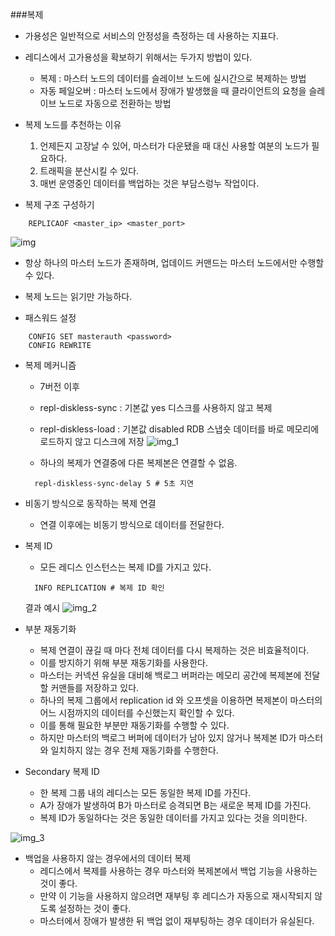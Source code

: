 ###복제

* 가용성은 일반적으로 서비스의 안정성을 측정하는 데 사용하는 지표다.

* 레디스에서 고가용성을 확보하기 위해서는 두가지 방법이 있다.

  * 복제 : 마스터 노드의 데이터를 슬레이브 노드에 실시간으로 복제하는 방법
  * 자동 페일오버 : 마스터 노드에서 장애가 발생했을 때 클라이언트의 요청을 슬레이브 노드로 자동으로 전환하는 방법
  
* 복제 노드를 추천하는 이유
  1. 언제든지 고장날 수 있어, 마스터가 다운됐을 때 대신 사용할 여분의 노드가 필요하다.
  2. 트래픽을 분산시킬 수 있다.
  3. 매번 운영중인 데이터를 백업하는 것은 부담스렁누 작업이다.

* 복제 구조 구성하기

```redis
    REPLICAOF <master_ip> <master_port>
```

![img](https://github.com/user-attachments/assets/506c8994-3edf-4898-9683-24ab2f6e6670)


* 항상 하나의 마스터 노드가 존재하며, 업데이드 커맨드는 마스터 노드에서만 수행할 수 있다.
* 복제 노드는 읽기만 가능하다.

* 패스워드 설정
    
```redis
    CONFIG SET masterauth <password>
    CONFIG REWRITE 
```

* 복제 메커니즘
    * 7버전 이후
    * repl-diskless-sync : 기본값 yes 디스크를 사용하지 않고 복제
    * repl-diskless-load : 기본값 disabled RDB 스냅숏 데이터를 바로 메모리에 로드하지 않고 디스크에 저장
   ![img_1](https://github.com/user-attachments/assets/98608f4b-388e-4101-9fe9-e4fb4ec81e02)

    * 하나의 복제가 연결중에 다른 복제본은 연결할 수 없음.
  ```redis
    repl-diskless-sync-delay 5 # 5초 지연 
  ```
* 비동기 방식으로 동작하는 복제 연결
  * 연결 이후에는 비동기 방식으로 데이터를 전달한다.
* 복제 ID
  * 모든 레디스 인스턴스는 복제 ID를 가지고 있다.
  ```redis
    INFO REPLICATION # 복제 ID 확인
  ```
  결과 예시
![img_2](https://github.com/user-attachments/assets/8b446323-26d5-49ee-8bba-e0f94fc8f0df)


* 부분 재동기화
  * 복제 연결이 끊길 때 마다 전체 데이터를 다시 복제하는 것은 비효율적이다.
  * 이를 방지하기 위해 부분 재동기화를 사용한다.
  * 마스터는 커넥션 유실을 대비해 백로그 버퍼라는 메모리 공간에 복제본에 전달할 커맨들를 저장하고 있다.
  * 하나의 복제 그룹에서 replication id 와 오프셋을 이용하면 복제본이 마스터의 어느 시점까지의 데이터를 수신했는지 확인할 수 있다.
  * 이를 통해 필요한 부분만 재동기화를 수행할 수 있다.
  * 하지만 마스터의 백로그 버퍼에 데이터가 남아 있지 않거나 복제본 ID가 마스터와 일치하지 않는 경우 전체 재동기화를 수행한다.
* Secondary 복제 ID
  * 한 복제 그룹 내의 레디스는 모든 동일한 복제 ID를 가진다.
  * A가 장애가 발생하여 B가 마스터로 승격되면 B는 새로운 복제 ID를 가진다.
  * 복제 ID가 동일하다는 것은 동일한 데이터를 가지고 있다는 것을 의미한다.

![img_3](https://github.com/user-attachments/assets/30e87af2-9657-4274-85ac-b0982f88e59c)

* 백업을 사용하지 않는 경우에서의 데이터 복제
  * 레디스에서 복제를 사용하는 경우 마스터와 복제본에서 백업 기능을 사용하는 것이 좋다.
  * 만약 이 기능을 사용하지 않으려면 재부팅 후 레디스가 자동으로 재시작되지 않도록 설정하는 것이 좋다.
  * 마스터에서 장애가 발생한 뒤 백업 없이 재부팅하는 경우 데이터가 유실된다.
